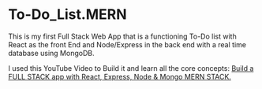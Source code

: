 # To-Do_List.MERN


This is my first Full Stack Web App that is a functioning To-Do list with React as the front End and Node/Express in the back end with a real time database using MongoDB. 

I used this YouTube Video to Build it and learn all the core concepts: [Build a FULL STACK app with React, Express, Node & Mongo MERN STACK.](https://www.youtube.com/watch?v=R81g-2r6ynM&ab_channel=TylerPotts)